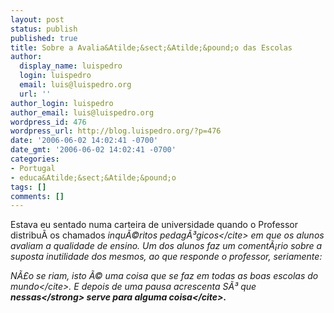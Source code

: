 ```yaml
---
layout: post
status: publish
published: true
title: Sobre a Avalia&Atilde;&sect;&Atilde;&pound;o das Escolas
author:
  display_name: luispedro
  login: luispedro
  email: luis@luispedro.org
  url: ''
author_login: luispedro
author_email: luis@luispedro.org
wordpress_id: 476
wordpress_url: http://blog.luispedro.org/?p=476
date: '2006-06-02 14:02:41 -0700'
date_gmt: '2006-06-02 14:02:41 -0700'
categories:
- Portugal
- educa&Atilde;&sect;&Atilde;&pound;o
tags: []
comments: []
---
```

<p>Estava eu sentado numa carteira de universidade quando o Professor distribu&Atilde;&shy; os chamados <cite>inqu&Atilde;&copy;ritos pedag&Atilde;&sup3;gicos<&#47;cite> em que os alunos avaliam a qualidade de ensino. Um dos alunos faz um coment&Atilde;&iexcl;rio sobre a suposta inutilidade dos mesmos, ao que responde o professor, seriamente:</p>
<p><cite>N&Atilde;&pound;o se riam, isto &Atilde;&copy; uma coisa que se faz em todas as boas escolas do mundo<&#47;cite>. E depois de uma pausa acrescenta <cite>S&Atilde;&sup3; que <strong>nessas<&#47;strong> serve para alguma coisa<&#47;cite>.</p>
